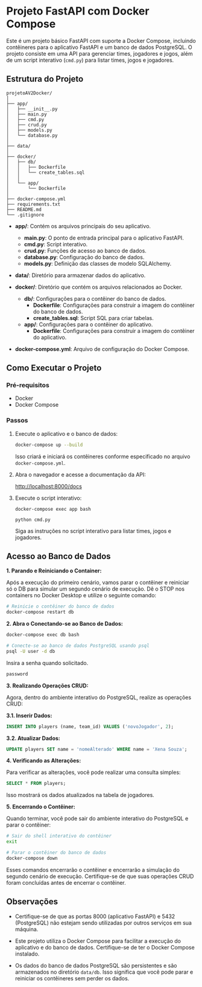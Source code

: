 # Projeto FastAPI com Docker Compose

Este é um projeto básico FastAPI com suporte a Docker Compose, incluindo contêineres para o aplicativo FastAPI e um banco de dados PostgreSQL. O projeto consiste em uma API para gerenciar times, jogadores e jogos, além de um script interativo (`cmd.py`) para listar times, jogos e jogadores.

## Estrutura do Projeto

```plaintext
projetoAV2Docker/
│
├── app/
│   ├── __init__.py
│   ├── main.py
│   ├── cmd.py
│   ├── crud.py
│   ├── models.py
│   └── database.py  
│   
├── data/
│
├── docker/
│   ├── db/
│   │   ├── Dockerfile
│   │   └── create_tables.sql
│   │
│   └── app/
│       └── Dockerfile
│
├── docker-compose.yml
├── requirements.txt
├── README.md
└── .gitignore
```

- **app/**: Contém os arquivos principais do seu aplicativo.
  - **main.py**: O ponto de entrada principal para o aplicativo FastAPI.
  - **cmd.py**: Script interativo.
  - **crud.py**: Funções de acesso ao banco de dados.
  - **database.py**: Configuração do banco de dados.
  - **models.py**: Definição das classes de modelo SQLAlchemy.

- **data/**: Diretório para armazenar dados do aplicativo.

- **docker/**: Diretório que contém os arquivos relacionados ao Docker.
  - **db/**: Configurações para o contêiner do banco de dados.
    - **Dockerfile**: Configurações para construir a imagem do contêiner do banco de dados.
    - **create_tables.sql**: Script SQL para criar tabelas.
  - **app/**: Configurações para o contêiner do aplicativo.
    - **Dockerfile**: Configurações para construir a imagem do contêiner do aplicativo.

- **docker-compose.yml**: Arquivo de configuração do Docker Compose.

## Como Executar o Projeto

### Pré-requisitos

- Docker
- Docker Compose

### Passos

1. Execute o aplicativo e o banco de dados:

   ```bash
   docker-compose up --build
   ```

   Isso criará e iniciará os contêineres conforme especificado no arquivo `docker-compose.yml`.

2. Abra o navegador e acesse a documentação da API:

   [http://localhost:8000/docs](http://localhost:8000/docs)

3. Execute o script interativo:

   ```
   docker-compose exec app bash
   
   python cmd.py
   ```

   Siga as instruções no script interativo para listar times, jogos e jogadores.

## Acesso ao Banco de Dados

**1. Parando e Reiniciando o Container:**

Após a execução do primeiro cenário, vamos parar o contêiner e reiniciar só o DB para simular um segundo cenário de execução. 
Dê o STOP nos containers no Docker Desktop e utilize o seguinte comando:

```bash
# Reinicie o contêiner do banco de dados
docker-compose restart db
```

**2. Abra o Conectando-se ao Banco de Dados:**

```bash
docker-compose exec db bash

# Conecte-se ao banco de dados PostgreSQL usando psql
psql -U user -d db
```

Insira a senha quando solicitado.
```bash
password
```

**3. Realizando Operações CRUD:**

Agora, dentro do ambiente interativo do PostgreSQL, realize as operações CRUD:

**3.1. Inserir Dados:**

```sql
INSERT INTO players (name, team_id) VALUES ('novoJogador', 2);
```

**3.2. Atualizar Dados:**

```sql
UPDATE players SET name = 'nomeAlterado' WHERE name = 'Xena Souza';
```

**4. Verificando as Alterações:**

Para verificar as alterações, você pode realizar uma consulta simples:

```sql
SELECT * FROM players;
```

Isso mostrará os dados atualizados na tabela de jogadores.

**5. Encerrando o Contêiner:**

Quando terminar, você pode sair do ambiente interativo do PostgreSQL e parar o contêiner:

```bash
# Sair do shell interativo do contêiner
exit

# Parar o contêiner do banco de dados
docker-compose down
```

Esses comandos encerrarão o contêiner e encerrarão a simulação do segundo cenário de execução. Certifique-se de que suas operações CRUD foram concluídas antes de encerrar o contêiner.

## Observações

- Certifique-se de que as portas 8000 (aplicativo FastAPI) e 5432 (PostgreSQL) não estejam sendo utilizadas por outros serviços em sua máquina.

- Este projeto utiliza o Docker Compose para facilitar a execução do aplicativo e do banco de dados. Certifique-se de ter o Docker Compose instalado.

- Os dados do banco de dados PostgreSQL são persistentes e são armazenados no diretório `data/db`. Isso significa que você pode parar e reiniciar os contêineres sem perder os dados.

